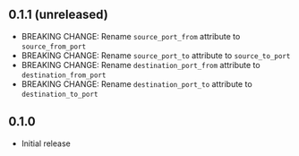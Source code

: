 ## 0.1.1 (unreleased)

- BREAKING CHANGE: Rename `source_port_from` attribute to `source_from_port`
- BREAKING CHANGE: Rename `source_port_to` attribute to `source_to_port`
- BREAKING CHANGE: Rename `destination_port_from` attribute to `destination_from_port`
- BREAKING CHANGE: Rename `destination_port_to` attribute to `destination_to_port`

## 0.1.0

- Initial release
